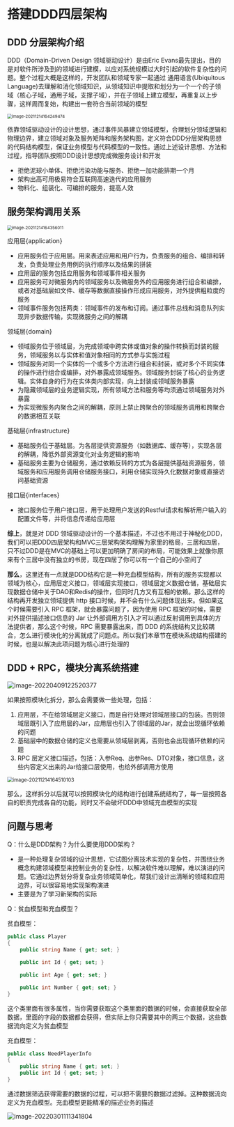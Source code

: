 # 搭建DDD四层架构

## DDD 分层架构介绍

DDD（Domain-Driven Design 领域驱动设计）是由Eric Evans最先提出，目的是对软件所涉及到的领域进行建模，以应对系统规模过大时引起的软件复杂性的问题。整个过程大概是这样的，开发团队和领域专家一起通过 通用语言(Ubiquitous Language)去理解和消化领域知识，从领域知识中提取和划分为一个一个的子领域（核心子域，通用子域，支撑子域），并在子领域上建立模型，再重复以上步骤，这样周而复始，构建出一套符合当前领域的模型

<img src="https://happychan.oss-cn-shenzhen.aliyuncs.com/img/image-20211214164249474.png" alt="image-20211214164249474" style="zoom: 67%;" />

依靠领域驱动设计的设计思想，通过事件风暴建立领域模型，合理划分领域逻辑和物理边界，建立领域对象及服务矩阵和服务架构图，定义符合DDD分层架构思想的代码结构模型，保证业务模型与代码模型的一致性。通过上述设计思想、方法和过程，指导团队按照DDD设计思想完成微服务设计和开发

- 拒绝泥球小单体、拒绝污染功能与服务、拒绝一加功能排期一个月
- 架构出高可用极易符合互联网高速迭代的应用服务
- 物料化、组装化、可编排的服务，提高人效

## 服务架构调用关系

<img src="https://happychan.oss-cn-shenzhen.aliyuncs.com/img/image-20211214164356011.png" alt="image-20211214164356011" style="zoom: 67%;" />



应用层{application}

- 应用服务位于应用层。用来表述应用和用户行为，负责服务的组合、编排和转发，负责处理业务用例的执行顺序以及结果的拼装
- 应用层的服务包括应用服务和领域事件相关服务
- 应用服务可对微服务内的领域服务以及微服务外的应用服务进行组合和编排，或者对基础层如文件、缓存等数据直接操作形成应用服务，对外提供粗粒度的服务
- 领域事件服务包括两类：领域事件的发布和订阅。通过事件总线和消息队列实现异步数据传输，实现微服务之间的解耦

领域层{domain}

- 领域服务位于领域层，为完成领域中跨实体或值对象的操作转换而封装的服务，领域服务以与实体和值对象相同的方式参与实施过程
- 领域服务对同一个实体的一个或多个方法进行组合和封装，或对多个不同实体的操作进行组合或编排，对外暴露成领域服务。领域服务封装了核心的业务逻辑。实体自身的行为在实体类内部实现，向上封装成领域服务暴露
- 为隐藏领域层的业务逻辑实现，所有领域方法和服务等均须通过领域服务对外暴露
- 为实现微服务内聚合之间的解耦，原则上禁止跨聚合的领域服务调用和跨聚合的数据相互关联

基础层{infrastructure}

- 基础服务位于基础层。为各层提供资源服务（如数据库、缓存等），实现各层的解耦，降低外部资源变化对业务逻辑的影响
- 基础服务主要为仓储服务，通过依赖反转的方式为各层提供基础资源服务，领域服务和应用服务调用仓储服务接口，利用仓储实现持久化数据对象或直接访问基础资源

接口层{interfaces}

- 接口服务位于用户接口层，用于处理用户发送的Restful请求和解析用户输入的配置文件等，并将信息传递给应用层

**综上**，就是对 DDD 领域驱动设计的一个基本描述，不过也不用过于神秘化DDD，我们可以把DDD四层架构和MVC三层架构架构理解为家里的格局，三居和四居，只不过DDD是在MVC的基础上可以更加明确了房间的布局，可能效果上就像你原来有个三居中没有独立的书房，现在四居了你可以有一个自己的小空间了

**那么**，这里还有一点就是DDD结构它是一种充血模型结构，所有的服务实现都以领域为核心，应用层定义接口，领域层实现接口，领域层定义数据仓储，基础层实现数据仓储中关于DAO和Redis的操作，但同时几方又有互相的依赖。那么这样的结构再开发独立领域提供 http 接口时候，并不会有什么问题体现出来。但如果这个时候需要引入 RPC 框架，就会暴露问题了，因为使用 RPC 框架的时候，需要对外提供描述接口信息的 Jar 让外部调用方引入才可以通过反射调用到具体的方法提供者，那么这个时候，RPC 需要暴露出来，而 DDD 的系统结构又比较耦合，怎么进行模块化的分离就成了问题点。所以我们本章节在模块系统结构搭建的时候，也是以解决此项问题为核心进行处理的

## DDD + RPC，模块分离系统搭建

![image-20220409122520377](https://happychan.oss-cn-shenzhen.aliyuncs.com/img/pic/202204091225020.png)

如果按照模块化拆分，那么会需要做一些处理，包括：

1. 应用层，不在给领域层定义接口，而是自行处理对领域层接口的包装。否则领域层既引入了应用层的Jar，应用层也引入了领域层的Jar，就会出现循环依赖的问题
2. 基础层中的数据仓储的定义也需要从领域层剥离，否则也会出现循环依赖的问题
3. RPC 层定义接口描述，包括：入参Req、出参Res、DTO对象，接口信息，这些内容定义出来的Jar给接口层使用，也给外部调用方使用

<img src="https://happychan.oss-cn-shenzhen.aliyuncs.com/img/image-20211214164510103.png" alt="image-20211214164510103" style="zoom:80%;" />

那么，这样拆分以后就可以按照模块化的结构进行创建系统结构了，每一层按照各自的职责完成各自的功能，同时又不会破坏DDD中领域充血模型的实现



## 问题与思考

Q：什么是DDD架构？为什么要使用DDD架构？

- 是一种处理复杂领域的设计思想，它试图分离技术实现的复杂性，并围绕业务概念构建领域模型来控制业务的复杂性，以解决软件难以理解，难以演进的问题。它通过边界划分将复杂业务领域简单化，帮我们设计出清晰的领域和应用边界，可以很容易地实现架构演进
- 主要是为了学习新架构的实际



Q：贫血模型和充血模型？

贫血模型：

```csharp
public class Player
{
    public string Name { get; set; }

    public int Id { get; set; }

    public int Age { get; set; }

    public int Number { get; set; }
}
```

这个类里面有很多属性，当你需要获取这个类里面的数据的时候，会直接获取全部数据，里面的字段的数据都会获得，但实际上你只需要其中的两三个数据，这些数据流向定义为贫血模型

充血模型：

```csharp
public class NeedPlayerInfo
{
    public string Name { get; set; }
    public int Id { get; set; }
}
```

通过数据筛选获得需要的数据的过程，可以把不需要的数据过滤掉。这种数据流向定义为充血模型。充血模型更能精准的描述业务的描述

![image-20220301111341804](https://happychan.oss-cn-shenzhen.aliyuncs.com/img/image-20220301111341804.png)


















